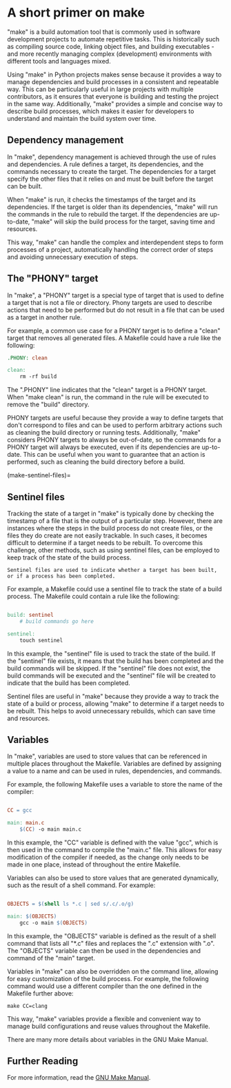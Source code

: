 # A short primer on make

"make" is a build automation tool that is commonly used in software development projects to automate repetitive tasks.
This is historically such as compiling source code, linking object files, and building executables - and more recently managing complex (development) environments with different tools and languages mixed.

Using "make" in Python projects makes sense because it provides a way to manage dependencies and build processes in a consistent and repeatable way.
This can be particularly useful in large projects with multiple contributors, as it ensures that everyone is building and testing the project in the same way.
Additionally, "make" provides a simple and concise way to describe build processes, which makes it easier for developers to understand and maintain the build system over time.

## Dependency management

In "make", dependency management is achieved through the use of rules and dependencies.
A rule defines a target, its dependencies, and the commands necessary to create the target.
The dependencies for a target specify the other files that it relies on and must be built before the target can be built.

When "make" is run, it checks the timestamps of the target and its dependencies.
If the target is older than its dependencies, "make" will run the commands in the rule to rebuild the target.
If the dependencies are up-to-date, "make" will skip the build process for the target, saving time and resources.

This way, "make" can handle the complex and interdependent steps to form processes of a project, automatically handling the correct order of steps and avoiding unnecessary execution of steps.

## The "PHONY" target

In "make", a "PHONY" target is a special type of target that is used to define a target that is not a file or directory.
Phony targets are used to describe actions that need to be performed but do not result in a file that can be used as a target in another rule.

For example, a common use case for a PHONY target is to define a "clean" target that removes all generated files.
A Makefile could have a rule like the following:

```Makefile
.PHONY: clean

clean:
    rm -rf build
```

The ".PHONY" line indicates that the "clean" target is a PHONY target.
When "make clean" is run, the command in the rule will be executed to remove the "build" directory.

PHONY targets are useful because they provide a way to define targets that don't correspond to files and can be used to perform arbitrary actions such as cleaning the build directory or running tests.
Additionally, "make" considers PHONY targets to always be out-of-date, so the commands for a PHONY target will always be executed, even if its dependencies are up-to-date.
This can be useful when you want to guarantee that an action is performed, such as cleaning the build directory before a build.

(make-sentinel-files)=

## Sentinel files

Tracking the state of a target in "make" is typically done by checking the timestamp of a file that is the output of a particular step.
However, there are instances where the steps in the build process do not create files, or the files they do create are not easily trackable.
In such cases, it becomes difficult to determine if a target needs to be rebuilt.
To overcome this challenge, other methods, such as using sentinel files, can be employed to keep track of the state of the build process.

```{note}
Sentinel files are used to indicate whether a target has been built, or if a process has been completed.
```

For example, a Makefile could use a sentinel file to track the state of a build process.
The Makefile could contain a rule like the following:

```Makefile

build: sentinel
    # build commands go here

sentinel:
    touch sentinel
```

In this example, the "sentinel" file is used to track the state of the build.
If the "sentinel" file exists, it means that the build has been completed and the build commands will be skipped.
If the "sentinel" file does not exist, the build commands will be executed and the "sentinel" file will be created to indicate that the build has been completed.

Sentinel files are useful in "make" because they provide a way to track the state of a build or process, allowing "make" to determine if a target needs to be rebuilt.
This helps to avoid unnecessary rebuilds, which can save time and resources.

## Variables

In "make", variables are used to store values that can be referenced in multiple places throughout the Makefile. Variables are defined by assigning a value to a name and can be used in rules, dependencies, and commands.

For example, the following Makefile uses a variable to store the name of the compiler:

```Makefile

CC = gcc

main: main.c
    $(CC) -o main main.c
```

In this example, the "CC" variable is defined with the value "gcc", which is then used in the command to compile the "main.c" file.
This allows for easy modification of the compiler if needed, as the change only needs to be made in one place, instead of throughout the entire Makefile.

Variables can also be used to store values that are generated dynamically, such as the result of a shell command. For example:

```Makefile

OBJECTS = $(shell ls *.c | sed s/.c/.o/g)

main: $(OBJECTS)
    gcc -o main $(OBJECTS)
```

In this example, the "OBJECTS" variable is defined as the result of a shell command that lists all "*.c" files and replaces the ".c" extension with ".o".
The "OBJECTS" variable can then be used in the dependencies and command of the "main" target.

Variables in "make" can also be overridden on the command line, allowing for easy customization of the build process.
For example, the following command would use a different compiler than the one defined in the Makefile further above:

```shell
make CC=clang
```

This way, "make" variables provide a flexible and convenient way to manage build configurations and reuse values throughout the Makefile.

There are many more details about variables in the GNU Make Manual.

## Further Reading

For more information, read the [GNU Make Manual](https://www.gnu.org/software/make/manual/make.html).
